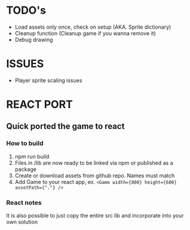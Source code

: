 # TODO's
* Load assets only once, check on setup (AKA. Sprite dictionary)
* Cleanup function (Cleanup game if you wanna remove it)
* Debug drawing

# ISSUES

* Player sprite scaling issues

# REACT PORT

## Quick ported the game to react

### How to build

1. npm run build
2. Files in /lib are now ready to be linked via npm or published as a package
3. Create or download assets from github repo. Names must match 
4. Add Game to your react app, ex. `<Game width={800} height={600} assetPath={"."} />`

### React notes

It is also possible to just copy the entire src lib and incorporate into your own solution